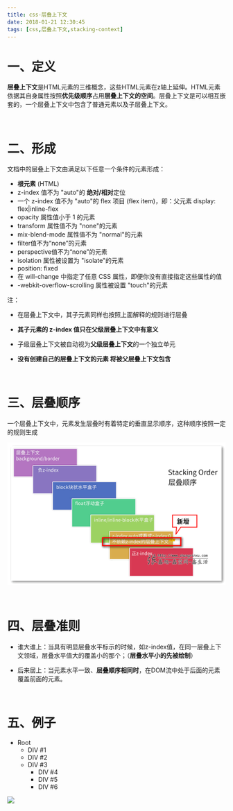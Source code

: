 ```yaml
---
title: css-层叠上下文
date: 2018-01-21 12:30:45
tags: [css,层叠上下文,stacking-context]
---
```


# 一、定义

**层叠上下文**是HTML元素的三维概念，这些HTML元素在z轴上延伸。HTML元素依据其自身属性按照**优先级顺序**占用**层叠上下文的空间**。层叠上下文是可以相互嵌套的，一个层叠上下文中包含了普通元素以及子层叠上下文。

<br/>

# 二、形成

文档中的层叠上下文由满足以下任意一个条件的元素形成：

- **根元素** (HTML)
- z-index 值不为 "auto"的 **绝对/相对**定位
- 一个 z-index 值不为 "auto"的 flex 项目 (flex item)，即：父元素 display: flex|inline-flex
- opacity 属性值小于      1 的元素
- transform 属性值不为      "none"的元素
- mix-blend-mode 属性值不为 "normal"的元素
- filter值不为“none”的元素
- perspective值不为“none”的元素
- isolation 属性被设置为 "isolate"的元素
- position:      fixed
- 在 will-change 中指定了任意 CSS 属性，即便你没有直接指定这些属性的值
- -webkit-overflow-scrolling 属性被设置 "touch"的元素

注：

- 在层叠上下文中，其子元素同样也按照上面解释的规则进行层叠
- **其子元素的 z-index 值只在父级层叠上下文中有意义**
- 子级层叠上下文被自动视为**父级层叠上下文**的一个独立单元

- **没有创建自己的层叠上下文的元素 将被父层叠上下文包含**

<br/>

# 三、层叠顺序

一个层叠上下文中，元素发生层叠时有着特定的垂直显示顺序，这种顺序按照一定的规则生成

![](css-层叠上下文\2016-01-09_211116.png)

<br/>

# 四、层叠准则

- 谁大谁上：当具有明显层叠水平标示的时候，如z-index值，在同一层叠上下文领域，层叠水平值大的覆盖小的那个；（**层叠水平小的先被绘制**）

- 后来居上：当元素水平一致、**层叠顺序相同时**，在DOM流中处于后面的元素覆盖前面的元素。

<br/>

# 五、例子

- Root
  - DIV #1
  - DIV #2
  - DIV #3
    - DIV #4
    - DIV #5
    - DIV #6



![](css-层叠上下文\=Understanding_zindex_04.png)



